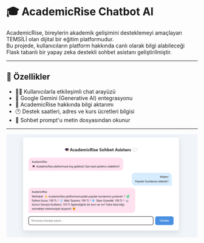 # 🎓 AcademicRise Chatbot AI

AcademicRise, bireylerin akademik gelişimini desteklemeyi amaçlayan TEMSİLİ olan dijital bir eğitim platformudur.  
Bu projede, kullanıcıların platform hakkında canlı olarak bilgi alabileceği Flask tabanlı bir yapay zeka destekli sohbet asistanı geliştirilmiştir.


---

## 🚀 Özellikler

- 👨‍🏫 Kullanıcılarla etkileşimli chat arayüzü
- 🤖 Google Gemini (Generative AI) entegrasyonu
- 📄 AcademicRise hakkında bilgi aktarımı
- 🕐 Destek saatleri, adres ve kurs ücretleri bilgisi
- 📂 Sohbet prompt'u metin dosyasından okunur

---


![Chatbot Görseli](image.png)